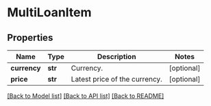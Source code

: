 # MultiLoanItem

## Properties
Name | Type | Description | Notes
------------ | ------------- | ------------- | -------------
**currency** | **str** | Currency. | [optional] 
**price** | **str** | Latest price of the currency. | [optional] 

[[Back to Model list]](../README.md#documentation-for-models) [[Back to API list]](../README.md#documentation-for-api-endpoints) [[Back to README]](../README.md)



